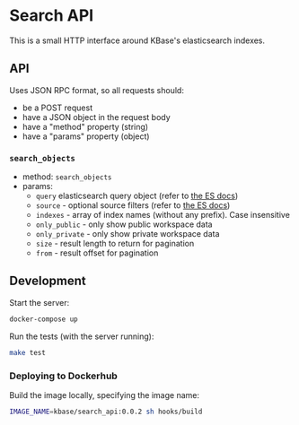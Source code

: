 # Search API

This is a small HTTP interface around KBase's elasticsearch indexes.

## API

Uses JSON RPC format, so all requests should:
* be a POST request
* have a JSON object in the request body
* have a "method" property (string)
* have a "params" property (object)

### `search_objects`

* method: `search_objects`
* params:
  * `query` elasticsearch query object (refer to [the ES docs](https://www.elastic.co/guide/en/elasticsearch/reference/5.5/search-request-body.html))
  * `source` - optional source filters (refer to [the ES docs](https://www.elastic.co/guide/en/elasticsearch/reference/5.5/search-request-source-filtering.html))
  * `indexes` - array of index names (without any prefix). Case insensitive
  * `only_public` - only show public workspace data
  * `only_private` - only show private workspace data
  * `size` - result length to return for pagination
  * `from` - result offset for pagination

## Development

Start the server:

```sh
docker-compose up
```

Run the tests (with the server running):

```sh
make test
```

### Deploying to Dockerhub

Build the image locally, specifying the image name:

```sh
IMAGE_NAME=kbase/search_api:0.0.2 sh hooks/build
```
